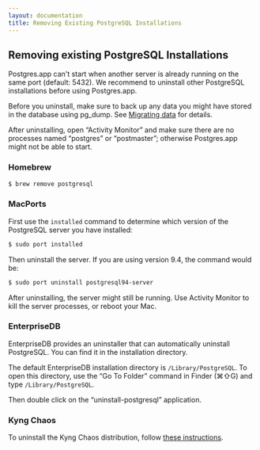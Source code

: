 ```yaml
---
layout: documentation
title: Removing Existing PostgreSQL Installations
---
```


## Removing existing PostgreSQL Installations

Postgres.app can't start when another server is already running on the same port (default: 5432).
We recommend to uninstall other PostgreSQL installations before using Postgres.app.

Before you uninstall, make sure to back up any data you might have stored in the database using pg_dump.
See [Migrating data](migrating-data.html) for details.

After uninstalling, open “Activity Monitor” and make sure there are no processes named “postgres” or “postmaster”;
otherwise Postgres.app might not be able to start.

### Homebrew

``` bash
$ brew remove postgresql
````

### MacPorts

First use the `installed` command to determine which version of the PostgreSQL server you have installed:

``` bash
$ sudo port installed
```

Then uninstall the server. If you are using version 9.4, the command would be:

``` bash
$ sudo port uninstall postgresql94-server
```

After uninstalling, the server might still be running. Use Activity Monitor to kill the server processes, or reboot your Mac.

### EnterpriseDB

EnterpriseDB provides an uninstaller that can automatically uninstall PostgreSQL.
You can find it in the installation directory.

The default EnterpriseDB installation directory is `/Library/PostgreSQL`. To open this directory, use the “Go To Folder” command in Finder (⌘⇧G) and type `/Library/PostgreSQL`.

Then double click on the “uninstall-postgresql” application.

### Kyng Chaos

To uninstall the Kyng Chaos distribution, follow [these instructions](http://comments.gmane.org/gmane.comp.gis.postgis/32157).
